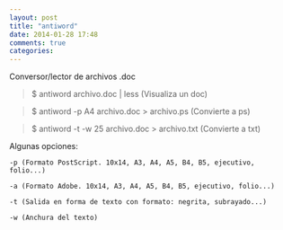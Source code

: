 ```yaml
---
layout: post
title: "antiword"
date: 2014-01-28 17:48
comments: true
categories: 
---
```

Conversor/lector de archivos .doc 

>$ antiword archivo.doc | less (Visualiza un doc) 

>$ antiword -p A4 archivo.doc > archivo.ps (Convierte a ps) 

>$ antiword -t -w 25 archivo.doc > archivo.txt (Convierte a txt) 

Algunas opciones: 

	-p (Formato PostScript. 10x14, A3, A4, A5, B4, B5, ejecutivo, folio...) 

	-a (Formato Adobe. 10x14, A3, A4, A5, B4, B5, ejecutivo, folio...) 

	-t (Salida en forma de texto con formato: negrita, subrayado...) 

	-w (Anchura del texto)

